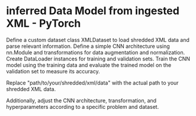 # inferred Data Model from ingested XML - PyTorch

Define a custom dataset class XMLDataset to load shredded XML data and parse relevant information.
Define a simple CNN architecture using nn.Module and transformations for data augmentation and normalization.
Create DataLoader instances for training and validation sets.
Train the CNN model using the training data and evaluate the trained model on the validation set to measure its accuracy.

Replace "path/to/your/shredded/xml/data" with the actual path to your shredded XML data. 

Additionally, adjust the CNN architecture, transformation, and hyperparameters according to a specific problem and dataset.
